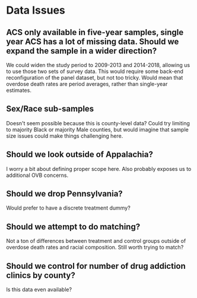 
# Data Issues

## ACS only available in five-year samples, single year ACS has a lot of missing data. Should we expand the sample in a wider direction?

We could widen the study period to 2009-2013 and 2014-2018, allowing us to use those two sets of survey data. This would require some back-end reconfiguration of the panel dataset, but not too tricky. Would mean that overdose death rates are period averages, rather than single-year estimates.
 
## Sex/Race sub-samples

Doesn't seem possible because this is county-level data? Could try limiting to majority Black or majority Male counties, but would imagine that sample size issues could make things challenging here.

## Should we look outside of Appalachia?

I worry a bit about defining proper scope here. Also probably exposes us to additional OVB concerns.

## Should we drop Pennsylvania?

Would prefer to have a discrete treatment dummy?

## Should we attempt to do matching?

Not a ton of differences between treatment and control groups outside of overdose death rates and racial composition. Still worth trying to match?

## Should we control for number of drug addiction clinics by county?

Is this data even available?
